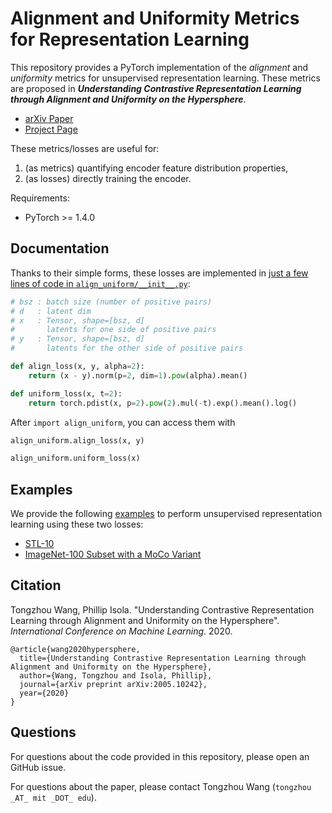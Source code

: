 # Alignment and Uniformity Metrics for Representation Learning

This repository provides a PyTorch implementation of the *alignment* and *uniformity* metrics for unsupervised representation learning. These metrics are proposed in ***Understanding Contrastive Representation Learning through Alignment and Uniformity on the Hypersphere***.

+ [arXiv Paper](https://arxiv.org/abs/2005.10242)
+ [Project Page](https://ssnl.github.io/hypersphere)

These metrics/losses are useful for:
1. (as metrics) quantifying encoder feature distribution properties,
2. (as losses) directly training the encoder.

Requirements:
+ PyTorch >= 1.4.0

## Documentation

Thanks to their simple forms, these losses are implemented in [just a few lines of code in `align_uniform/__init__.py`](align_uniform/__init__.py#L4-L9):
```py
# bsz : batch size (number of positive pairs)
# d   : latent dim
# x   : Tensor, shape=[bsz, d]
#       latents for one side of positive pairs
# y   : Tensor, shape=[bsz, d]
#       latents for the other side of positive pairs

def align_loss(x, y, alpha=2):
    return (x - y).norm(p=2, dim=1).pow(alpha).mean()

def uniform_loss(x, t=2):
    return torch.pdist(x, p=2).pow(2).mul(-t).exp().mean().log()
```

After `import align_uniform`, you can access them with
```py
align_uniform.align_loss(x, y)

align_uniform.uniform_loss(x)
```

## Examples

We provide the following [examples](./examples) to perform unsupervised representation learning using these two losses:
+ [STL-10](examples/stl10)
+ [ImageNet-100 Subset with a MoCo Variant](https://github.com/SsnL/moco/tree/align_uniform)

## Citation

Tongzhou Wang, Phillip Isola. "Understanding Contrastive Representation Learning through Alignment and Uniformity on the Hypersphere". *International Conference on Machine Learning*. 2020.

```
@article{wang2020hypersphere,
  title={Understanding Contrastive Representation Learning through Alignment and Uniformity on the Hypersphere},
  author={Wang, Tongzhou and Isola, Phillip},
  journal={arXiv preprint arXiv:2005.10242},
  year={2020}
}
```

## Questions

For questions about the code provided in this repository, please open an GitHub issue.

For questions about the paper, please contact Tongzhou Wang (`tongzhou _AT_ mit _DOT_ edu`).
